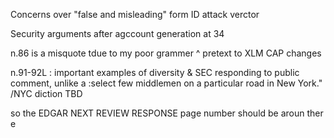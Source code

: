 Concerns over "false and misleading" form ID attack verctor

Security arguments after agccount generation at 34

n.86 is a misquote tdue to my poor grammer
^ pretext to XLM CAP changes

n.91-92L : important examples of diversity & SEC responding to public comment, unlike a :select few middlemen on a particular road in New York." /NYC diction TBD






so the EDGAR NEXT REVIEW RESPONSE page number should be aroun ther e